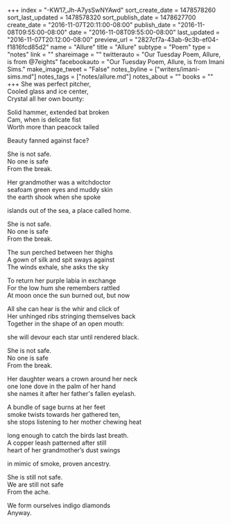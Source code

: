 +++
index = "-KW17_Jh-A7ysSwNYAwd"
sort_create_date = 1478578260
sort_last_updated = 1478578320
sort_publish_date = 1478627700
create_date = "2016-11-07T20:11:00-08:00"
publish_date = "2016-11-08T09:55:00-08:00"
date = "2016-11-08T09:55:00-08:00"
last_updated = "2016-11-07T20:12:00-08:00"
preview_url = "2827cf7a-43ab-9c3b-ef04-f1816fcd85d2"
name = "Allure"
title = "Allure"
subtype = "Poem"
type = "notes"
link = ""
shareimage = ""
twitterauto = "Our Tuesday Poem, Allure, is from @7eights"
facebookauto = "Our Tuesday Poem, Allure, is from Imani Sims."
make_image_tweet = "False"
notes_byline = ["writers/imani-sims.md"]
notes_tags = ["notes/allure.md"]
notes_about = ""
books = ""
+++
She was perfect pitcher,<br>
Cooled glass and ice center,<br>
Crystal all her own bounty:

Solid hammer, extended bat broken<br>
Cam, when is delicate fist<br>
Worth more than peacock tailed<br>

Beauty fanned against face?

She is not safe.<br>
No one is safe<br>
From the break.

Her grandmother was a witchdoctor<br>
seafoam green eyes and muddy skin<br>
the earth shook when she spoke

islands out of the sea, a place called home.

She is not safe.<br>
No one is safe<br>
From the break.

The sun perched between her thighs<br>
A gown of silk and spit sways against<br>
The winds exhale, she asks the sky

To return her purple labia in exchange<br>
For the low hum she remembers rattled<br>
At moon once the sun burned out, but now

All she can hear is the whir and click of<br>
Her unhinged ribs stringing themselves back <br>
Together in the shape of an open mouth: 

she will devour each star until rendered black.

She is not safe.<br>
No one is safe <br>
From the break.

Her daughter wears a crown around her neck<br>
one lone dove in the palm of her hand<br>
she names it after her father's fallen eyelash.

A bundle of sage burns at her feet<br>
smoke twists towards her gathered ten,<br>
she stops listening to her mother chewing heat

long enough to catch the birds last breath.<br>
A copper leash patterned after still<br>
heart of her grandmother’s dust swings 

in mimic of smoke, proven ancestry.

She is still not safe.<br>
We are still not safe<br>
From the ache.                          

We form ourselves indigo diamonds<br>
Anyway.
